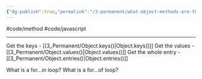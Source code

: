 ```yaml
---
{"dg-publish":true,"permalink":"/3-permanent/what-object-methods-are-there/","created":"2023-07-19T06:23:30.468-06:00","updated":"2023-08-03T08:58:11.834-06:00"}
---
```


#code/method #code/javascript

---
Get the keys - [[3_Permanent/Object.keys()\|Object.keys()]]
Get the values - [[3_Permanent/Object.values()\|Object.values()]]
Get the whole entry - [[3_Permanent/Object.entries()\|Object.entries()]]

What is a for...in loop?
What is a for...of loop?